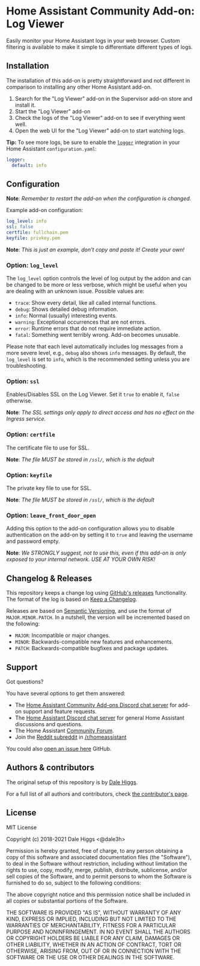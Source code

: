 # Home Assistant Community Add-on: Log Viewer

Easily monitor your Home Assistant logs in your web browser. Custom filtering
is available to make it simple to differentiate different types of logs.

## Installation

The installation of this add-on is pretty straightforward and not different in
comparison to installing any other Home Assistant add-on.

1. Search for the "Log Viewer" add-on in the Supervisor add-on store and
   install it.
1. Start the "Log Viewer" add-on
1. Check the logs of the "Log Viewer" add-on to see if everything went well.
1. Open the web UI for the "Log Viewer" add-on to start watching logs.

**Tip:** To see more logs, be sure to enable the [`logger`][logger] integration
in your Home Assistant `configuration.yaml`:

```yaml
logger:
  default: info
```

## Configuration

**Note**: _Remember to restart the add-on when the configuration is changed._

Example add-on configuration:

```yaml
log_level: info
ssl: false
certfile: fullchain.pem
keyfile: privkey.pem
```

**Note**: _This is just an example, don't copy and paste it! Create your own!_

### Option: `log_level`

The `log_level` option controls the level of log output by the addon and can
be changed to be more or less verbose, which might be useful when you are
dealing with an unknown issue. Possible values are:

- `trace`: Show every detail, like all called internal functions.
- `debug`: Shows detailed debug information.
- `info`: Normal (usually) interesting events.
- `warning`: Exceptional occurrences that are not errors.
- `error`: Runtime errors that do not require immediate action.
- `fatal`: Something went terribly wrong. Add-on becomes unusable.

Please note that each level automatically includes log messages from a
more severe level, e.g., `debug` also shows `info` messages. By default,
the `log_level` is set to `info`, which is the recommended setting unless
you are troubleshooting.

### Option: `ssl`

Enables/Disables SSL on the Log Viewer. Set it `true` to enable it,
`false` otherwise.

**Note**: _The SSL settings only apply to direct access and has no effect
on the Ingress service._

### Option: `certfile`

The certificate file to use for SSL.

**Note**: _The file MUST be stored in `/ssl/`, which is the default_

### Option: `keyfile`

The private key file to use for SSL.

**Note**: _The file MUST be stored in `/ssl/`, which is the default_

### Option: `leave_front_door_open`

Adding this option to the add-on configuration allows you to disable
authentication on the add-on by setting it to `true` and leaving the
username and password empty.

**Note**: _We STRONGLY suggest, not to use this, even if this add-on is
only exposed to your internal network. USE AT YOUR OWN RISK!_

## Changelog & Releases

This repository keeps a change log using [GitHub's releases][releases]
functionality. The format of the log is based on
[Keep a Changelog][keepchangelog].

Releases are based on [Semantic Versioning][semver], and use the format
of `MAJOR.MINOR.PATCH`. In a nutshell, the version will be incremented
based on the following:

- `MAJOR`: Incompatible or major changes.
- `MINOR`: Backwards-compatible new features and enhancements.
- `PATCH`: Backwards-compatible bugfixes and package updates.

## Support

Got questions?

You have several options to get them answered:

- The [Home Assistant Community Add-ons Discord chat server][discord] for add-on
  support and feature requests.
- The [Home Assistant Discord chat server][discord-ha] for general Home
  Assistant discussions and questions.
- The Home Assistant [Community Forum][forum].
- Join the [Reddit subreddit][reddit] in [/r/homeassistant][reddit]

You could also [open an issue here][issue] GitHub.

## Authors & contributors

The original setup of this repository is by [Dale Higgs][dale3h].

For a full list of all authors and contributors,
check [the contributor's page][contributors].

## License

MIT License

Copyright (c) 2018-2021 Dale Higgs <@dale3h>

Permission is hereby granted, free of charge, to any person obtaining a copy
of this software and associated documentation files (the "Software"), to deal
in the Software without restriction, including without limitation the rights
to use, copy, modify, merge, publish, distribute, sublicense, and/or sell
copies of the Software, and to permit persons to whom the Software is
furnished to do so, subject to the following conditions:

The above copyright notice and this permission notice shall be included in all
copies or substantial portions of the Software.

THE SOFTWARE IS PROVIDED "AS IS", WITHOUT WARRANTY OF ANY KIND, EXPRESS OR
IMPLIED, INCLUDING BUT NOT LIMITED TO THE WARRANTIES OF MERCHANTABILITY,
FITNESS FOR A PARTICULAR PURPOSE AND NONINFRINGEMENT. IN NO EVENT SHALL THE
AUTHORS OR COPYRIGHT HOLDERS BE LIABLE FOR ANY CLAIM, DAMAGES OR OTHER
LIABILITY, WHETHER IN AN ACTION OF CONTRACT, TORT OR OTHERWISE, ARISING FROM,
OUT OF OR IN CONNECTION WITH THE SOFTWARE OR THE USE OR OTHER DEALINGS IN THE
SOFTWARE.

[contributors]: https://github.com/hassio-addons/addon-log-viewer/graphs/contributors
[dale3h]: https://github.com/dale3h
[discord-ha]: https://discord.gg/c5DvZ4e
[discord]: https://discord.me/hassioaddons
[forum]: https://community.home-assistant.io/t/home-assistant-community-add-on-log-viewer/64377?u=dale3h
[issue]: https://github.com/hassio-addons/addon-log-viewer/issues
[keepchangelog]: https://keepachangelog.com/en/1.0.0/
[logger]: https://www.home-assistant.io/integrations/logger/
[reddit]: https://reddit.com/r/homeassistant
[releases]: https://github.com/hassio-addons/addon-log-viewer/releases
[semver]: https://semver.org/spec/v2.0.0
